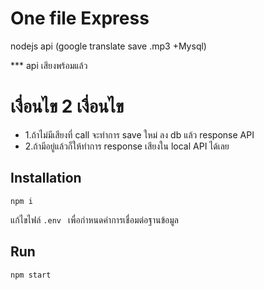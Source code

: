 # One file Express

nodejs api (google translate save .mp3 +Mysql)

\*\*\* api เสียงพร้อมแล้ว

# เงื่อนไข 2 เงื่อนไข

- 1.ถ้าไม่มีเสียงที่ call จะทำการ save ใหม่ ลง db แล้ว response API
- 2.ถ้ามีอยู่แล้วก็ให้ทำการ response เสียงใน local API ได้เลย

## Installation

```
npm i

```

แก้ไขไฟล์ `.env ` เพื่อกำหนดค่าการเชื่อมต่อฐานข้อมูล

## Run

```
npm start
```
